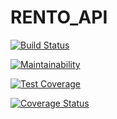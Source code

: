 # RENTO_API 

[![Build Status](https://travis-ci.org/addempsea/streakforcash-api.svg?branch=master)](https://travis-ci.org/addempsea/streakforcash-api)

[![Maintainability](https://api.codeclimate.com/v1/badges/5fc3e0941ee60a8f1ea0/maintainability)](https://codeclimate.com/github/addempsea/streakforcash-api/maintainability)

[![Test Coverage](https://api.codeclimate.com/v1/badges/5fc3e0941ee60a8f1ea0/test_coverage)](https://codeclimate.com/github/addempsea/streakforcash-api/test_coverage)

[![Coverage Status](https://coveralls.io/repos/github/addempsea/streakforcash-api/badge.svg?branch=master)](https://coveralls.io/github/addempsea/streakforcash-api?branch=master)